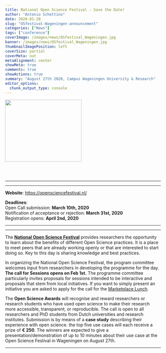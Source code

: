 ```yaml
---
title: National Open Science Festival - Save the Date!
author: "Antonio Schettino"
date: 2020-01-28
slug: "OSfestival-Wageningen-announcement"
categories: ["News"]
tags: ["conference"]
coverImage: /images/news/OSfestival_Wageningen.jpg
banner: /images/news/OSfestival_Wageningen.jpg
thumbnailImagePosition: left
coverSize: partial
coverMeta: out
metaAlignment: center
showMeta: true
comments: true
showActions: true
summary: "August 27th 2020, Campus Wageningen University & Research"
editor_options: 
  chunk_output_type: console
---
```

<img border="0" alt="" src="/images/news/OSfestival_Wageningen.jpg" width="70%" height="200" align="center">

<BR></BR>
***
***

**Website**: https://opensciencefestival.nl/

**Deadlines**:   
Open Call submission: **March 10th, 2020**   
Notification of acceptance or rejection: **March 31st, 2020**   
Registration opens: **April 2nd, 2020**

***
***

The [**National Open Science Festival**](https://opensciencefestival.nl/) provides researchers the opportunity to learn about the benefits of different Open Science practices. It is a place to meet peers that are already working openly or that are interested to start doing so. Key to this day is sharing knowledge and best practices.

In organizing the National Open Science Festival, the program committee welcomes input from researchers in developing the programme for the day. **The call for Sessions opens on Feb 1st.** The programme committee particularly invites proposals for sessions intended to be interactive and proposals that stem from local initiatives. If you want to simply present an initiative you are asked to apply for the call for the [Marketplace Lunch](https://opensciencefestival.nl/call-for-market-place/).

The **Open Science Awards** will recognise and reward researchers or research students who have used open science to make their research more accessible, transparent, or reproducible. The call is open to all researchers and PhD students from Dutch universities and research institutes. Submission is by means of a **case study** describing their experience with open science. the top five use cases will each receive a prize of **€ 250**. The winners are expected to give a presentation/demonstration of up to 10 minutes about their use case at the Open Science Festival in Wageningen on August 27th.

***


